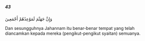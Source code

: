 ##### 43

<span class="ayah">وَإِنَّ جَهَنَّمَ لَمَوْعِدُهُمْ أَجْمَعِينَ</span>

<span class="ayah_translation">Dan sesungguhnya Jahannam itu benar-benar tempat yang telah diancamkan kepada mereka (pengikut-pengikut syaitan) semuanya.</span>
